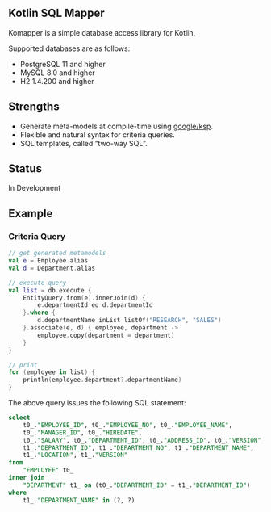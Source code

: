 ## Kotlin SQL Mapper

Komapper is a simple database access library for Kotlin.

Supported databases are as follows:

- PostgreSQL 11 and higher
- MySQL 8.0 and higher
- H2 1.4.200 and higher

## Strengths

- Generate meta-models at compile-time using [google/ksp](https://github.com/google/ksp).
- Flexible and natural syntax for criteria queries.
- SQL templates, called “two-way SQL”.

## Status

In Development

## Example

### Criteria Query

```kotlin
// get generated metamodels
val e = Employee.alias
val d = Department.alias

// execute query
val list = db.execute {
    EntityQuery.from(e).innerJoin(d) {
        e.departmentId eq d.departmentId
    }.where {
        d.departmentName inList listOf("RESEARCH", "SALES")
    }.associate(e, d) { employee, department ->
        employee.copy(department = department)
    }
}

// print
for (employee in list) {
    println(employee.department?.departmentName)
}
```

The above query issues the following SQL statement:

```sql
select
    t0_."EMPLOYEE_ID", t0_."EMPLOYEE_NO", t0_."EMPLOYEE_NAME",
    t0_."MANAGER_ID", t0_."HIREDATE",
    t0_."SALARY", t0_."DEPARTMENT_ID", t0_."ADDRESS_ID", t0_."VERSION",
    t1_."DEPARTMENT_ID", t1_."DEPARTMENT_NO", t1_."DEPARTMENT_NAME",
    t1_."LOCATION", t1_."VERSION"
from
    "EMPLOYEE" t0_
inner join
    "DEPARTMENT" t1_ on (t0_."DEPARTMENT_ID" = t1_."DEPARTMENT_ID")
where
    t1_."DEPARTMENT_NAME" in (?, ?)
```

